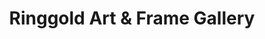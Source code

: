 ---
title: "Ringgold Art & Frame Gallery"
url: /ringgold/ringgold-art-und-frame-gallery/
shop: Allgemein
---